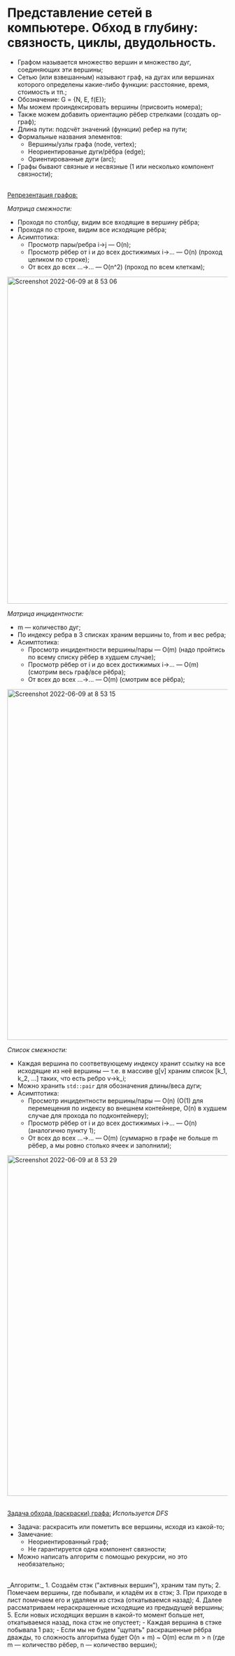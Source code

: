 # Представление сетей в компьютере. Обход в глубину: связность, циклы, двудольность.

- Графом называется множество вершин и множество дуг, соединяющих эти вершины;
- Сетью (или взвешанным) называют граф, на дугах или вершинах которого определены какие-либо функции: расстояние, время, стоимость и тп.;
- Обозначение: G = {N, E, f(E)};
- Мы можем проиндексировать вершины (присвоить номера);
- Также можем добавить ориентацию рёбер стрелками (создать ор-граф);
- Длина пути: подсчёт значений (функции) ребер на пути;
- Формальные названия элементов:
  - Вершины/узлы графа (node, vertex);
  - Неориентированые дуги/рёбра (edge);
  - Ориентированные дуги (arc);
- Графы бывают связные и несвязные (1 или несколько компонент связности);
    <br></br>

<ins>Репрезентация графов:</ins>

_Матрица смежности:_
  - Проходя по столбцу, видим все входящие в вершину рёбра;
  - Проходя по строке, видим все исходящие рёбра;
  - Асимптотика:
    - Просмотр пары/ребра i->j — O(n);
    - Просмотр рёбер от i и до всех достижимых i->... — O(n) (проход целиком по строке);
    - От всех до всех ...->... — O(n^2) (проход по всем клеткам);
<img width="746" alt="Screenshot 2022-06-09 at 8 53 06" src="https://user-images.githubusercontent.com/101647250/172787710-59d2e2b0-5156-4d4a-bdbb-2597a0f0c82e.png">
<br>
    
_Матрица инцидентности:_
- m — количество дуг;
- По индексу ребра в 3 списках храним вершины to, from и вес ребра;
- Асимптотика:
  - Просмотр инцидентности вершины/пары — O(m) (надо пройтись по всему списку рёбер в худшем случае);
  - Просмотр рёбер от i и до всех достижимых i->... — O(m) (смотрим весь граф/все рёбра);
  - От всех до всех ...->... — O(m) (смотрим все рёбра);
<img width="800" alt="Screenshot 2022-06-09 at 8 53 15" src="https://user-images.githubusercontent.com/101647250/172787721-a9fe4efa-b98c-41f0-aa09-3aa66866a083.png">
<br>

_Список смежности:_
- Каждая вершина по соответвующему индексу хранит ссылку на все исходящие из неё вершины — т.е. в массиве g[v] храним список [k_1, k_2, ...] таких, что есть ребро v->k_i;
- Можно хранить `std::pair` для обозначения длины/веса дуги;
- Асимптотика:
  - Просмотр инцидентности вершины/пары — O(n) (O(1) для перемещения по индексу во внешнем контейнере, O(n) в худшем случае для прохода по подконтейнеру);
  - Просмотр рёбер от i и до всех достижимых i->... — O(n) (аналогично пункту 1);
  - От всех до всех ...->... — O(m) (суммарно в графе не больше m рёбер, а мы ровно столько ячеек и заполнили);
<img width="777" alt="Screenshot 2022-06-09 at 8 53 29" src="https://user-images.githubusercontent.com/101647250/172787725-380dd916-846e-4d5d-8a53-4148fd6a5ce9.png">
<br></br>

<ins>Задача обхода (раскраски) графа:</ins>
_Используется DFS_
- Задача: раскрасить или пометить все вершины, исходя из какой-то;
- Замечание:
  - Неориентированный граф;
  - Не гарантируется одна компонент связности;
- Можно написать алгоритм с помощью рекурсии, но это необязательно;
<br>
_Алгоритм:_
  1. Создаём стэк ("активных вершин"), храним там путь;
  2. Помечаем вершины, где побывали, и кладём их в стэк;
  3. При приходе в лист помечаем его и удаляем из стэка (откатываемся назад);
  4. Далее рассматриваем нераскрашенные исходящие из предыдущей вершины;
  5. Если новых исходящих вершин в какой-то момент больше нет, откатываемся назад, пока стэк не опустеет; 
- Каждая вершина в стэке побывала 1 раз;
- Если мы не будем "щупать" раскрашенные рёбра дважды, то сложность алгоритма будет O(n + m) ~ O(m) если m > n (где m — количество рёбер, n — количество вершин);

